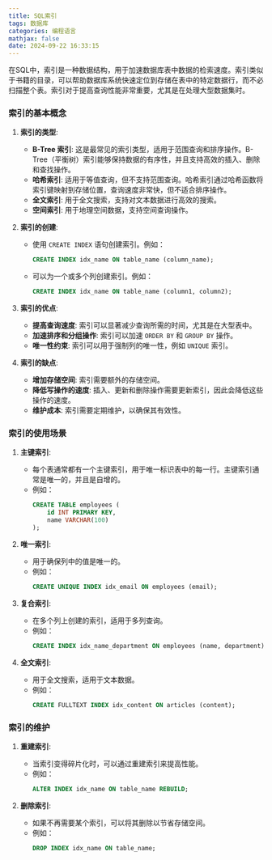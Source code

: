 ```yaml
---
title: SQL索引
tags: 数据库
categories: 编程语言
mathjax: false
date: 2024-09-22 16:33:15
---
```



在SQL中，索引是一种数据结构，用于加速数据库表中数据的检索速度。索引类似于书籍的目录，可以帮助数据库系统快速定位到存储在表中的特定数据行，而不必扫描整个表。索引对于提高查询性能非常重要，尤其是在处理大型数据集时。

### 索引的基本概念

1. **索引的类型**:
   - **B-Tree 索引**: 这是最常见的索引类型，适用于范围查询和排序操作。B-Tree（平衡树）索引能够保持数据的有序性，并且支持高效的插入、删除和查找操作。
   - **哈希索引**: 适用于等值查询，但不支持范围查询。哈希索引通过哈希函数将索引键映射到存储位置，查询速度非常快，但不适合排序操作。
   - **全文索引**: 用于全文搜索，支持对文本数据进行高效的搜索。
   - **空间索引**: 用于地理空间数据，支持空间查询操作。

2. **索引的创建**:
   - 使用 `CREATE INDEX` 语句创建索引。例如：
     ```sql
     CREATE INDEX idx_name ON table_name (column_name);
     ```
   - 可以为一个或多个列创建索引。例如：
     ```sql
     CREATE INDEX idx_name ON table_name (column1, column2);
     ```

3. **索引的优点**:
   - **提高查询速度**: 索引可以显著减少查询所需的时间，尤其是在大型表中。
   - **加速排序和分组操作**: 索引可以加速 `ORDER BY` 和 `GROUP BY` 操作。
   - **唯一性约束**: 索引可以用于强制列的唯一性，例如 `UNIQUE` 索引。

4. **索引的缺点**:
   - **增加存储空间**: 索引需要额外的存储空间。
   - **降低写操作的速度**: 插入、更新和删除操作需要更新索引，因此会降低这些操作的速度。
   - **维护成本**: 索引需要定期维护，以确保其有效性。

### 索引的使用场景

1. **主键索引**:
   - 每个表通常都有一个主键索引，用于唯一标识表中的每一行。主键索引通常是唯一的，并且是自增的。
   - 例如：
     ```sql
     CREATE TABLE employees (
         id INT PRIMARY KEY,
         name VARCHAR(100)
     );
     ```

2. **唯一索引**:
   - 用于确保列中的值是唯一的。
   - 例如：
     ```sql
     CREATE UNIQUE INDEX idx_email ON employees (email);
     ```

3. **复合索引**:
   - 在多个列上创建的索引，适用于多列查询。
   - 例如：
     ```sql
     CREATE INDEX idx_name_department ON employees (name, department);
     ```

4. **全文索引**:
   - 用于全文搜索，适用于文本数据。
   - 例如：
     ```sql
     CREATE FULLTEXT INDEX idx_content ON articles (content);
     ```

### 索引的维护

1. **重建索引**:
   - 当索引变得碎片化时，可以通过重建索引来提高性能。
   - 例如：
     ```sql
     ALTER INDEX idx_name ON table_name REBUILD;
     ```

2. **删除索引**:
   - 如果不再需要某个索引，可以将其删除以节省存储空间。
   - 例如：
     ```sql
     DROP INDEX idx_name ON table_name;
     ```


